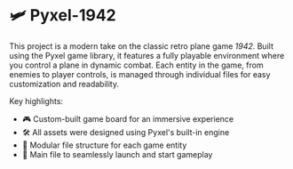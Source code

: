 # 🛩️ Pyxel-1942
This project is a modern take on the classic retro plane game *1942*. Built using the Pyxel game library, it features a fully playable environment where you control a plane in dynamic combat. Each entity in the game, from enemies to player controls, is managed through individual files for easy customization and readability.

Key highlights:

* 🎮 Custom-built game board for an immersive experience
* 🛠️ All assets were designed using Pyxel's built-in engine
* 📂 Modular file structure for each game entity
* 🚀 Main file to seamlessly launch and start gameplay
